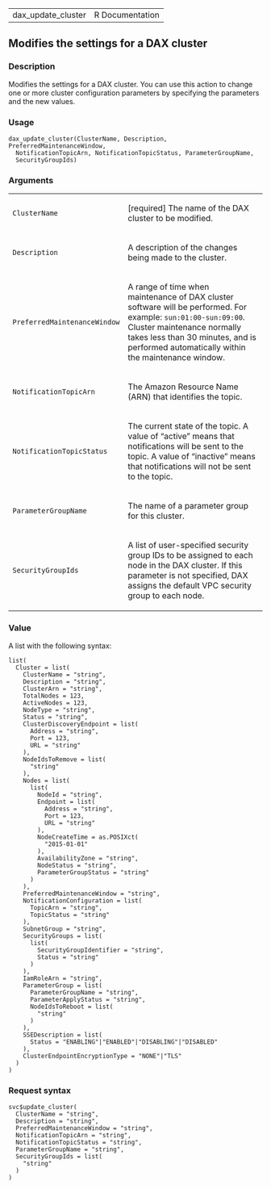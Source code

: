 <table style="width: 100%;">
<tbody>
<tr class="odd">
<td>dax_update_cluster</td>
<td style="text-align: right;">R Documentation</td>
</tr>
</tbody>
</table>

## Modifies the settings for a DAX cluster

### Description

Modifies the settings for a DAX cluster. You can use this action to
change one or more cluster configuration parameters by specifying the
parameters and the new values.

### Usage

    dax_update_cluster(ClusterName, Description, PreferredMaintenanceWindow,
      NotificationTopicArn, NotificationTopicStatus, ParameterGroupName,
      SecurityGroupIds)

### Arguments

<table>
<colgroup>
<col style="width: 35%" />
<col style="width: 65%" />
</colgroup>
<tbody>
<tr class="odd">
<td><code id="dax_update_cluster_:_ClusterName">ClusterName</code></td>
<td><p>[required] The name of the DAX cluster to be modified.</p></td>
</tr>
<tr class="even">
<td><code id="dax_update_cluster_:_Description">Description</code></td>
<td><p>A description of the changes being made to the cluster.</p></td>
</tr>
<tr class="odd">
<td><code
id="dax_update_cluster_:_PreferredMaintenanceWindow">PreferredMaintenanceWindow</code></td>
<td><p>A range of time when maintenance of DAX cluster software will be
performed. For example: <code>sun:01:00-sun:09:00</code>. Cluster
maintenance normally takes less than 30 minutes, and is performed
automatically within the maintenance window.</p></td>
</tr>
<tr class="even">
<td><code
id="dax_update_cluster_:_NotificationTopicArn">NotificationTopicArn</code></td>
<td><p>The Amazon Resource Name (ARN) that identifies the
topic.</p></td>
</tr>
<tr class="odd">
<td><code
id="dax_update_cluster_:_NotificationTopicStatus">NotificationTopicStatus</code></td>
<td><p>The current state of the topic. A value of “active” means that
notifications will be sent to the topic. A value of “inactive” means
that notifications will not be sent to the topic.</p></td>
</tr>
<tr class="even">
<td><code
id="dax_update_cluster_:_ParameterGroupName">ParameterGroupName</code></td>
<td><p>The name of a parameter group for this cluster.</p></td>
</tr>
<tr class="odd">
<td><code
id="dax_update_cluster_:_SecurityGroupIds">SecurityGroupIds</code></td>
<td><p>A list of user-specified security group IDs to be assigned to
each node in the DAX cluster. If this parameter is not specified, DAX
assigns the default VPC security group to each node.</p></td>
</tr>
</tbody>
</table>

### Value

A list with the following syntax:

    list(
      Cluster = list(
        ClusterName = "string",
        Description = "string",
        ClusterArn = "string",
        TotalNodes = 123,
        ActiveNodes = 123,
        NodeType = "string",
        Status = "string",
        ClusterDiscoveryEndpoint = list(
          Address = "string",
          Port = 123,
          URL = "string"
        ),
        NodeIdsToRemove = list(
          "string"
        ),
        Nodes = list(
          list(
            NodeId = "string",
            Endpoint = list(
              Address = "string",
              Port = 123,
              URL = "string"
            ),
            NodeCreateTime = as.POSIXct(
              "2015-01-01"
            ),
            AvailabilityZone = "string",
            NodeStatus = "string",
            ParameterGroupStatus = "string"
          )
        ),
        PreferredMaintenanceWindow = "string",
        NotificationConfiguration = list(
          TopicArn = "string",
          TopicStatus = "string"
        ),
        SubnetGroup = "string",
        SecurityGroups = list(
          list(
            SecurityGroupIdentifier = "string",
            Status = "string"
          )
        ),
        IamRoleArn = "string",
        ParameterGroup = list(
          ParameterGroupName = "string",
          ParameterApplyStatus = "string",
          NodeIdsToReboot = list(
            "string"
          )
        ),
        SSEDescription = list(
          Status = "ENABLING"|"ENABLED"|"DISABLING"|"DISABLED"
        ),
        ClusterEndpointEncryptionType = "NONE"|"TLS"
      )
    )

### Request syntax

    svc$update_cluster(
      ClusterName = "string",
      Description = "string",
      PreferredMaintenanceWindow = "string",
      NotificationTopicArn = "string",
      NotificationTopicStatus = "string",
      ParameterGroupName = "string",
      SecurityGroupIds = list(
        "string"
      )
    )
